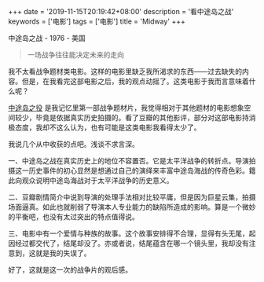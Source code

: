 +++
date = '2019-11-15T20:19:42+08:00'
description = '看中途岛之战'
keywords = ['电影']
tags = ['电影']
title = 'Midway'
+++

中途岛之战 - 1976 - 美国

> 一场战争往往能决定未来的走向

我不太看战争题材类电影。这样的电影里缺乏我所渴求的东西——过去缺失的内容。但是，在我看完这部电影之后，我的观点动摇了。这类电影于我而言意味着什么呢？

[中途岛之役](https://movie.douban.com/subject/1292600/) 是我记忆里第一部战争题材片，我觉得相对于其他题材的电影想象空间较少，毕竟是依据真实历史拍摄的。看了豆瓣的其他影评，部分对这部电影持消极态度，我却不这么认为，也有可能是这类电影我看得太少了。

我说几个从中收获的点吧。浅谈不求言深。

一、中途岛之战在真实历史上的地位不容置否。它是太平洋战争的转折点。导演拍摄这一历史事件的初心显然是想通过自己的演绎来丰富中途岛海战的传奇色彩。籍此向观众说明中途岛海战对于太平洋战争的历史意义。

二、豆瓣剧情简介中说到导演的处理手法相对比较平庸，但是因为巨星云集，拍摄场面逼真。如此也就削弱了导演本人专业能力的缺陷所造成的影响。算是一个微妙的平衡吧，也没有太过突出的特点值得说。

三、电影中有一个爱情与种族的故事。这个故事安排得不合理，显得有头无尾，起因经过都交代了，结尾却没了。亦或者说，结尾蕴含在哪一个镜头里，我却没有注意到，这就是我的失误了。

好了，这就是这一次的战争片的观后感。
